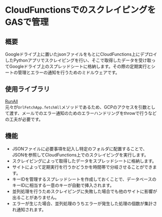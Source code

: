 # CloudFunctionsでのスクレイピングをGASで管理
## 概要
Googleドライブ上に置いたjsonファイルをもとにCloudFunctions上にデプロイしたPythonアプリでスクレイピングを行い、そこで取得したデータを受け取ってGoogleドライブ上のスプレッドシートに格納します。その際の定期実行とシートの管理とエラーの通知を行うためのミドルウェアです。
## 使用ライブラリ
[RunAll](https://github.com/tanaikech/RunAll)<br>
元々が`UrlFetchApp.fetchAll`メソッドであるため、GCPのアクセスを引数として渡す、メールでのエラー通知のためのエラーハンドリングをthrowで行うなどの工夫が必要です。
## 機能
- JSONファイルに必要事項を記入し特定のフォルダに配置することで、JSONを参照してCloudFunctions上でのスクレイピングを実行します。
- スクレイピングによって取得したデータをスプレッドシートに格納します。
- サイトによって定期実行を行うかどうかを時間帯で分岐させることができます。
- キーIDを管理するスプレッドシートを作成しておくことで、データベースのキーIDに相当する一意のキーが自動で挿入されます。
- 並列処理を行うためスクレイピングに失敗した場合でも他のサイトに影響が出ることがありません。
- エラーが生じた場合、並列処理のうちエラーが発生した処理の個数が集計され通知されます。
